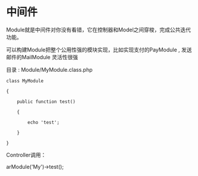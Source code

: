 # 中间件

Module就是中间件对你没有看错，它在控制器和Model之间穿梭，完成公共迭代功能。

可以构建Module把整个公用性强的模块实现，比如实现支付的PayModule , 发送邮件的MailModule 灵活性很强


目录 : Module/MyModule.class.php

```
class MyModule

{

    public function test()

    {

        echo 'test';

    }

}

```

Controller调用：

arModule('My')->test();
